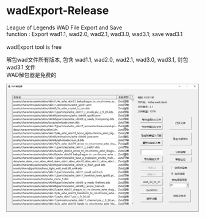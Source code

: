 # wadExport-Release
League of Legends WAD File Export and Save<br>
function : Export wad1.1, wad2.0, wad2.1, wad3.0, wad3.1; save wad3.1<br><br>
wadExport tool is free<br>

解包wad文件所有版本, 包含 wad1.1, wad2.0, wad2.1, wad3.0, wad3.1, 封包 wad3.1 文件<br>
WAD解包器是免费的<br>

![image](https://raw.githubusercontent.com/fish210/wadExport-Release/main/WAD%E8%A7%A3%E5%8C%85%E5%99%A83.png)<br>
